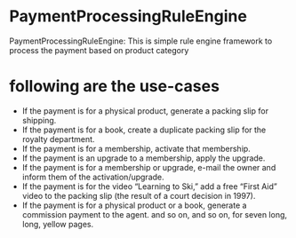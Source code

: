 # PaymentProcessingRuleEngine
PaymentProcessingRuleEngine: This is simple rule engine framework to process the payment based on product category

# following are the use-cases
- If the payment is for a physical product, generate a packing slip for shipping.
- If the payment is for a book, create a duplicate packing slip for the royalty department.
- If the payment is for a membership, activate that membership.
- If the payment is an upgrade to a membership, apply the upgrade.
- If the payment is for a membership or upgrade, e-mail the owner and inform them of the activation/upgrade.
- If the payment is for the video “Learning to Ski,” add a free “First Aid” video to the packing slip (the result of a court decision in 1997).
- If the payment is for a physical product or a book, generate a commission payment to the agent.
and so on, and so on, for seven long, long, yellow pages.
